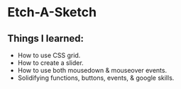 # Etch-A-Sketch

## Things I learned:
 - How to use CSS grid.
 - How to create a slider.
 - How to use both mousedown & mouseover events.
 - Solidifying functions, buttons, events, & google skills.
